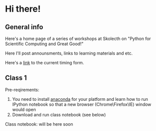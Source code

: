 # Hi there!

## General info
Here's a home page of a series of workshops at Skolecth on "Python for Scientific Computing and Great Good!"

Here I'll post announsments, links to learning materials and etc.

Here's a [link](http://doodle.com/bi9hqp5p4zp9ytn4#table) to the current timing form.

## Class 1
Pre-reqirements:

1. You need to install [anaconda](https://store.continuum.io/cshop/anaconda/) for your platform and learn how to run IPython notebook so that a new browser (Chrome\Firefox\IE) window would open
2. Download and run class notebook (see below)

Class notebook: will be here soon
